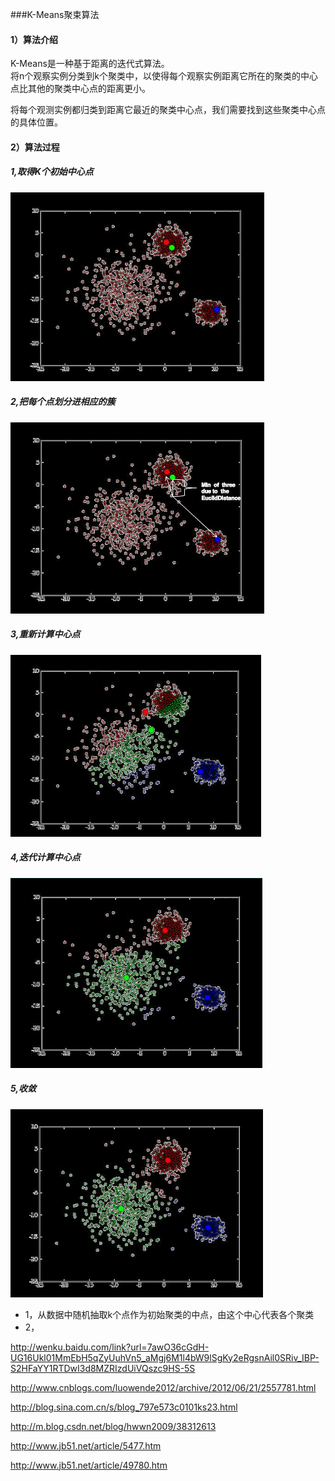 ###K-Means聚束算法

#### 1）算法介绍
K-Means是一种基于距离的迭代式算法。  
将n个观察实例分类到k个聚类中，以使得每个观察实例距离它所在的聚类的中心点比其他的聚类中心点的距离更小。  

将每个观测实例都归类到距离它最近的聚类中心点，我们需要找到这些聚类中心点的具体位置。  

#### 2）算法过程

##### 1,取得K个初始中心点
![hello world](images/k001.png)

##### 2,把每个点划分进相应的簇
![hello world](images/k002.png)

##### 3,重新计算中心点
![hello world](images/k003.png)

##### 4,迭代计算中心点
![hello world](images/k004.png)

##### 5,收敛
![hello world](images/k005.png)

* 1，从数据中随机抽取k个点作为初始聚类的中点，由这个中心代表各个聚类
* 2， 

http://wenku.baidu.com/link?url=7awO36cGdH-UG16Ukl01MmEbH5qZyUuhVn5_aMgj6M1l4bW9lSgKy2eRgsnAil0SRiv_IBP-S2HFaYY1RTDwI3d8MZRIzdUiVQszc9HS-5S

http://www.cnblogs.com/luowende2012/archive/2012/06/21/2557781.html

http://blog.sina.com.cn/s/blog_797e573c0101ks23.html

http://m.blog.csdn.net/blog/hwwn2009/38312613





http://www.jb51.net/article/5477.htm

http://www.jb51.net/article/49780.htm